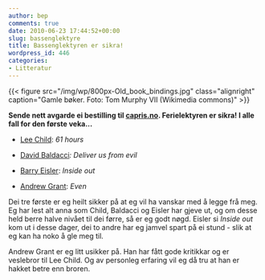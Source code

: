```yaml
---
author: bep
comments: true
date: 2010-06-23 17:44:52+00:00
slug: bassenglektyre
title: Bassenglektyren er sikra!
wordpress_id: 446
categories:
- Litteratur
---
```

{{< figure src="/img/wp/800px-Old_book_bindings.jpg" class="alignright" caption="Gamle bøker. Foto: Tom Murphy VII (Wikimedia commons)" >}}

**Sende nett avgarde ei bestilling til [capris.no](https://www.capris.no/). Ferielektyren er sikra! I alle fall for den første veka...**


<!--more-->



	
  * [Lee Child](http://no.wikipedia.org/wiki/Lee_Child): _61 hours_

	
  * [David Baldacci](http://no.wikipedia.org/wiki/Lee_Child)_: Deliver us from evil_

	
  * [Barry Eisler](http://www.barryeisler.com): _Inside out_

	
  * [Andrew Grant](http://en.wikipedia.org/wiki/Andrew_Grant): _Even_


Dei tre første er eg heilt sikker på at eg vil ha vanskar med å legge frå meg. Eg har lest alt anna som Child, Baldacci og Eisler har gjeve ut, og om desse held berre halve nivået til dei førre, så er eg godt nøgd. Eisler si _Inside out_ kom ut i desse dager, dei to andre har eg jamvel spart på ei stund - slik at eg kan ha noko å gle meg til.

Andrew Grant er eg litt usikker på. Han har fått gode kritikkar og er veslebror til Lee Child. Og av personleg erfaring vil eg då tru at han er hakket betre enn broren.
